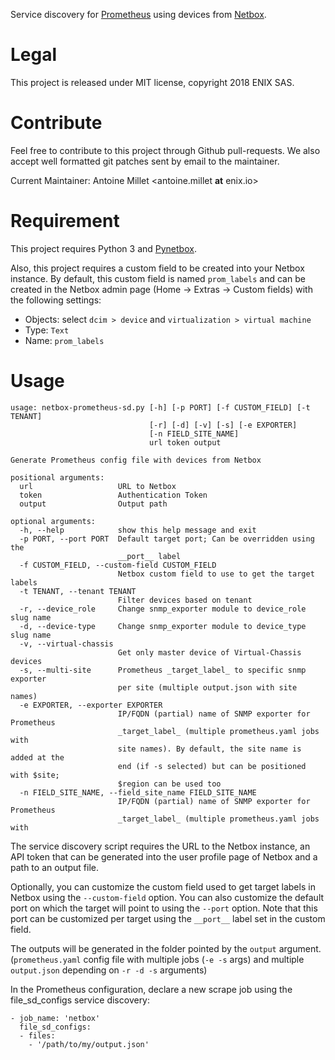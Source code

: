 Service discovery for [Prometheus](https://prometheus.io/) using devices from [Netbox](https://github.com/digitalocean/netbox).

# Legal

This project is released under MIT license, copyright 2018 ENIX SAS.

# Contribute

Feel free to contribute to this project through Github pull-requests. We also
accept well formatted git patches sent by email to the maintainer.

Current Maintainer: Antoine Millet <antoine.millet __at__ enix.io>

# Requirement

This project requires Python 3 and [Pynetbox](https://github.com/digitalocean/pynetbox/).

Also, this project requires a custom field to be created into your Netbox instance.
By default, this custom field is named `prom_labels` and can be created in the
Netbox admin page (Home -> Extras -> Custom fields) with the following settings:

- Objects: select `dcim > device` and `virtualization > virtual machine`
- Type: `Text`
- Name: `prom_labels`

# Usage

```
usage: netbox-prometheus-sd.py [-h] [-p PORT] [-f CUSTOM_FIELD] [-t TENANT]
                               [-r] [-d] [-v] [-s] [-e EXPORTER]
                               [-n FIELD_SITE_NAME]
                               url token output

Generate Prometheus config file with devices from Netbox

positional arguments:
  url                   URL to Netbox
  token                 Authentication Token
  output                Output path

optional arguments:
  -h, --help            show this help message and exit
  -p PORT, --port PORT  Default target port; Can be overridden using the
                        __port__ label
  -f CUSTOM_FIELD, --custom-field CUSTOM_FIELD
                        Netbox custom field to use to get the target labels
  -t TENANT, --tenant TENANT
                        Filter devices based on tenant
  -r, --device_role     Change snmp_exporter module to device_role slug name
  -d, --device-type     Change snmp_exporter module to device_type slug name
  -v, --virtual-chassis
                        Get only master device of Virtual-Chassis devices
  -s, --multi-site      Prometheus _target_label_ to specific snmp exporter
                        per site (multiple output.json with site names)
  -e EXPORTER, --exporter EXPORTER
                        IP/FQDN (partial) name of SNMP exporter for Prometheus
                        _target_label_ (multiple prometheus.yaml jobs with
                        site names). By default, the site name is added at the
                        end (if -s selected) but can be positioned with $site;
                        $region can be used too
  -n FIELD_SITE_NAME, --field_site_name FIELD_SITE_NAME
                        IP/FQDN (partial) name of SNMP exporter for Prometheus
                        _target_label_ (multiple prometheus.yaml jobs with
```

The service discovery script requires the URL to the Netbox instance, an
API token that can be generated into the user profile page of Netbox and a path
to an output file.

Optionally, you can customize the custom field used to get target labels in Netbox
using the `--custom-field` option. You can also customize the default port on which
the target will point to using the `--port` option. Note that this port can be customized
per target using the `__port__` label set in the custom field.

The outputs will be generated in the folder pointed by the `output` argument. (`prometheus.yaml` config file with multiple jobs (`-e -s` args) and multiple `output.json` depending on `-r -d -s` arguments)

In the Prometheus configuration, declare a new scrape job using the file_sd_configs
service discovery:

```
- job_name: 'netbox'
  file_sd_configs:
  - files:
    - '/path/to/my/output.json'
```
